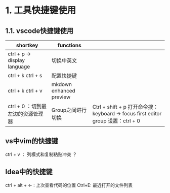 # 1. 工具快捷键使用

## 1.1. vscode快捷键使用



|shortkey|functions||
|--------|--------|--------|
|ctrl + p -> display language| 切换中英文||
|ctrl + k ctrl + s| 配置快捷键||
|ctrl + k ctrl + v| mkdown enhanced preview||
|ctrl + 0 ：切到最左边的资源管理器| Group之间进行切换 |Ctrl + shift + p 打开命令搜： keyboard -> focus first editor group 设置：ctrl + 0|


## vs中vim的快捷键
ctrl + v  ： 列模式和复制粘贴冲突 ？




## Idea中的快捷键

ctrl + alt + <-  :  上次查看代码的位置
Ctrl+E: 最近打开的文件列表




